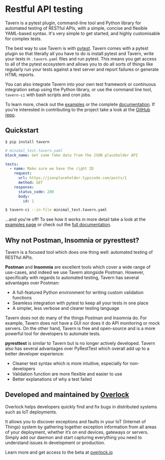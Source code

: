 # Restful API testing

Tavern is a pytest plugin, command-line tool and Python library for automated testing of RESTful APIs, with a simple, concise and flexible YAML-based syntax. It's very simple to get started, and highly customisable for complex tests.

The best way to use Tavern is with [pytest](https://docs.pytest.org/en/latest/). Tavern comes with a pytest plugin so that literally all you have to do is install pytest and Tavern, write your tests in `.tavern.yaml` files and run pytest. This means you get access to all of the pytest ecosystem and allows you to do all sorts of things like regularly run your tests against a test server and report failures or generate HTML reports.

You can also integrate Tavern into your own test framework or continuous integration setup using the Python library, or use the command line tool, `tavern-ci` with bash scripts and cron jobs.

To learn more, check out the [examples](/examples) or the complete [documentation](/documentation). If you're interested in contributing to the project take a look at the [GitHub repo](https://github.com/taverntesting/tavern).

## Quickstart

```
$ pip install tavern
```

```yaml
# minimal_test.tavern.yaml
block_name: Get some fake data from the JSON placeholder API

tests:
  - name: Make sure we have the right ID
    request:
      url: https://jsonplaceholder.typicode.com/posts/1
      method: GET
    response:
      status_code: 200
      body:
        id: 1
```

```bash
$ tavern-ci --in-file minimal_test.tavern.yaml
```

...and you're off! To see how it works in more detail take a look at the [examples page](/examples) or check out the [full documentation](/documentation).

## Why not Postman, Insomnia or pyresttest?

Tavern is a focused tool which does one thing well: automated testing of RESTful APIs.

**Postman** and **Insomnia** are excellent tools which cover a wide range of use-cases, and indeed we use Tavern alongside Postman. However, specifically with regards to automated testing, Tavern has several advantages over Postman:
- A full-featured Python environment for writing custom validation functions
- Seamless integration with pytest to keep all your tests in one place
- A simpler, less verbose and clearer testing language

Tavern does not do many of the things Postman and Insomnia do. For example, Tavern does not have a GUI nor does it do API monitoring or mock servers. On the other hand, Tavern is free and open-source and is a more powerful tool for developers to automate tests.

**pyresttest** is similar to Tavern but is no longer actively developed. Tavern also has several advantages over PyRestTest which overall add up to a better developer experience:

- Cleaner test syntax which is more intuitive, especially for non-developers
- Validation function are more flexible and easier to use
- Better explanations of why a test failed

## Developed and maintained by [Overlock](https://overlock.io)

Overlock helps developers quickly find and fix bugs in distributed systems such as IoT deployments.

It allows you to discover exceptions and faults in your IoT (Internet of Things) system by gathering together exception information from all areas of your deployment, whether it’s on end devices, gateways or servers. Simply add our daemon and start capturing everything you need to understand issues in development or production.

Learn more and get access to the beta at [overlock.io](https://overlock.io)